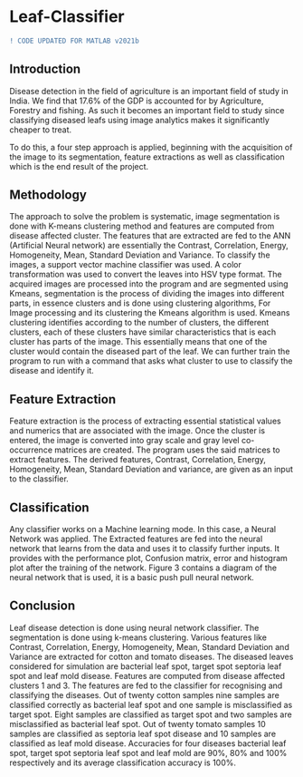 # Leaf-Classifier

```diff
! CODE UPDATED FOR MATLAB v2021b

```
## Introduction
Disease detection in the field of agriculture is an important field of study
in India. We find that 17.6% of the GDP is
accounted for by Agriculture, Forestry and fishing. As such it becomes
an important field to study since classifying diseased leafs using image
analytics makes it significantly cheaper to treat.

To do this, a four step approach is applied, beginning with the acquisition of
the image to its segmentation, feature extractions as well as classification
which is the end result of the project.
## Methodology
The approach to solve the problem is systematic, image segmentation is done
with K-means clustering method and features are computed from disease
affected cluster. The features that are extracted are fed to the ANN (Artificial
Neural network) are essentially the Contrast, Correlation, Energy, Homogeneity,
Mean, Standard Deviation and Variance. To classify the images, a support
vector machine classifier was used.
A color transformation was used to convert the leaves into HSV type format.
The acquired images are processed into the program and are
segmented using Kmeans, segmentation is the process of dividing the images
into different parts, in essence clusters and is done using clustering
algorithms, For Image processing and its clustering the Kmeans algorithm is
used. Kmeans clustering identifies according to the number of clusters, the
different clusters, each of these clusters have similar characteristics that is
each cluster has parts of the image. This essentially means that one of the
cluster would contain the diseased part of the leaf. We can further train the
program to run with a command that asks what cluster to use to classify the
disease and identify it.

## Feature Extraction
Feature extraction is the process of extracting essential statistical values and
numerics that are associated with the image.
Once the cluster is entered, the image is converted into gray scale and gray
level co-occurrence matrices are created. The program uses the said matrices
to extract features.
The derived features, Contrast, Correlation, Energy, Homogeneity, Mean,
Standard Deviation and variance, are given as an input to the classifier.
## Classification
Any classifier works on a Machine learning mode. In this case, a Neural
Network was applied. The Extracted features are fed into the neural network
that learns from the data and uses it to classify further inputs. It provides with
the performance plot, Confusion matrix, error and histogram plot after the
training of the network. Figure 3 contains a diagram of the neural network that
is used, it is a basic push pull neural network.

## Conclusion

Leaf disease detection is done using neural network classifier. The
segmentation is done using k-means clustering. Various features like Contrast,
Correlation, Energy, Homogeneity, Mean, Standard Deviation and Variance are
extracted for cotton and tomato diseases. The diseased leaves considered for
simulation are bacterial leaf spot, target spot septoria leaf spot and leaf mold
disease. Features are computed from disease affected clusters 1 and 3. The
features are fed to the classifier for recognising and classifying the diseases.
Out of twenty cotton samples nine samples are classified correctly as bacterial
leaf spot and one sample is misclassified as target spot. Eight samples are
classified as target spot and two samples are misclassified as bacterial leaf
spot. Out of twenty tomato samples 10 samples are classified as septoria leaf
spot disease and 10 samples are classified as leaf mold disease. Accuracies
for four diseases bacterial leaf spot, target spot septoria leaf spot and leaf
mold are 90%, 80% and 100% respectively and its average classification
accuracy is 100%.
